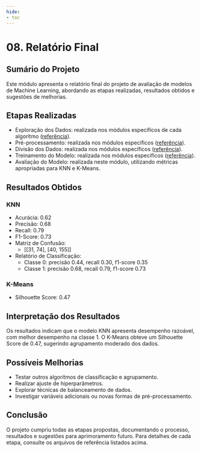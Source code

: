 ```yaml
---
hide:
- toc
---
```


# 08. Relatório Final

## Sumário do Projeto

Este módulo apresenta o relatório final do projeto de avaliação de modelos de Machine Learning, abordando as etapas realizadas, resultados obtidos e sugestões de melhorias.

## Etapas Realizadas

- Exploração dos Dados: realizada nos módulos específicos de cada algoritmo ([referência](https://snowdutra.github.io/Machine-Learning/metrica_avaliacao/01.introducao)).
- Pré-processamento: realizada nos módulos específicos ([referência](03.preprocessamento.md)).
- Divisão dos Dados: realizada nos módulos específicos ([referência](05.divisao_treino_teste.md)).
- Treinamento do Modelo: realizada nos módulos específicos ([referência](06.treinamento_modelo.md)).
- Avaliação do Modelo: realizada neste módulo, utilizando métricas apropriadas para KNN e K-Means.

## Resultados Obtidos

### KNN
- Acurácia: 0.62
- Precisão: 0.68
- Recall: 0.79
- F1-Score: 0.73
- Matriz de Confusão:
  - [[31, 74], [40, 155]]
- Relatório de Classificação:
  - Classe 0: precisão 0.44, recall 0.30, f1-score 0.35
  - Classe 1: precisão 0.68, recall 0.79, f1-score 0.73

### K-Means
- Silhouette Score: 0.47

## Interpretação dos Resultados

Os resultados indicam que o modelo KNN apresenta desempenho razoável, com melhor desempenho na classe 1. O K-Means obteve um Silhouette Score de 0.47, sugerindo agrupamento moderado dos dados.

## Possíveis Melhorias

- Testar outros algoritmos de classificação e agrupamento.
- Realizar ajuste de hiperparâmetros.
- Explorar técnicas de balanceamento de dados.
- Investigar variáveis adicionais ou novas formas de pré-processamento.

## Conclusão

O projeto cumpriu todas as etapas propostas, documentando o processo, resultados e sugestões para aprimoramento futuro. Para detalhes de cada etapa, consulte os arquivos de referência listados acima.